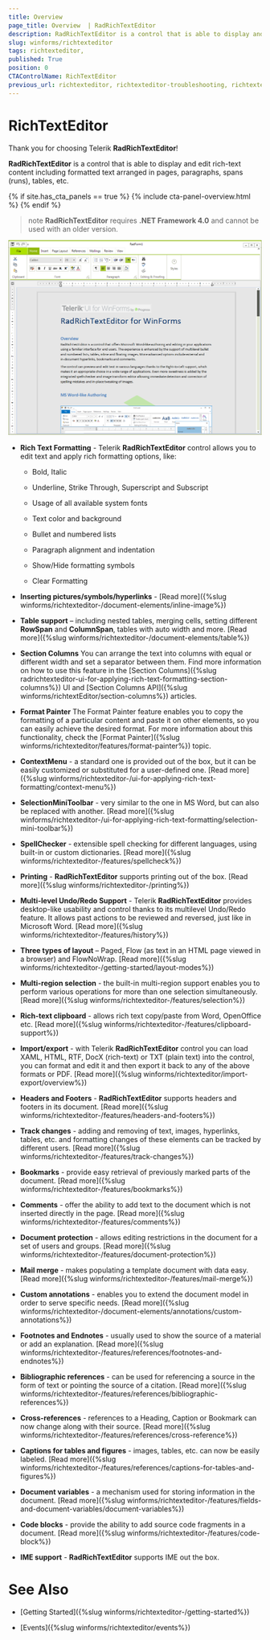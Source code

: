```yaml
---
title: Overview 
page_title: Overview  | RadRichTextEditor
description: RadRichTextEditor is a control that is able to display and edit rich-text content including formatted text arranged in pages, paragraphs, spans (runs), tables, etc. 
slug: winforms/richtexteditor
tags: richtexteditor,
published: True
position: 0
CTAControlName: RichTextEditor
previous_url: richtexteditor, richtexteditor-troubleshooting, richtexteditor-styles-and-templates-template-structure, richtexteditor-styles-and-templates-styling-the-richtexteditor, richtexteditor-styles-and-templates   
---
```


# RichTextEditor 
 
Thank you for choosing Telerik __RadRichTextEditor__!
        
__RadRichTextEditor__ is a control that is able to display and edit rich-text content including formatted text arranged in pages, paragraphs, spans (runs), tables, etc.

{% if site.has_cta_panels == true %}
{% include cta-panel-overview.html %}
{% endif %}
        
>note **RadRichTextEditor** requires **.NET Framework 4.0** and cannot be used with an older version. 

![richtexteditor 001](images/richtexteditor001.png)

* __Rich Text Formatting__ - Telerik __RadRichTextEditor__ control allows you to edit text and apply rich formatting options, like:

	* Bold, Italic

	* Underline, Strike Through, Superscript and Subscript

	* Usage of all available system fonts 

	* Text color and background

	* Bullet and numbered lists

	* Paragraph alignment and indentation

	* Show/Hide formatting symbols

	* Clear Formatting 

* __Inserting pictures/symbols/hyperlinks__ - [Read more]({%slug winforms/richtexteditor-/document-elements/inline-image%})

* __Table support__ – including nested tables, merging cells, setting different __RowSpan__ and __ColumnSpan__, tables with auto width and more. [Read more]({%slug winforms/richtexteditor-/document-elements/table%})

* __Section Columns__ You can arrange the text into columns with equal or different width and set a separator between them. Find more information on how to use this feature in the [Section Columns]({%slug radrichtexteditor-ui-for-applying-rich-text-formatting-section-columns%}) UI and [Section Columns API]({%slug winforms/richtextEditor/section-columns%}) articles.

* __Format Painter__ The Format Painter feature enables you to copy the formatting of a particular content and paste it on other elements, so you can easily achieve the desired format. For more information about this functionality, check the [Format Painter]({%slug winforms/richtexteditor/features/format-painter%}) topic.

* __ContextMenu__ - a standard one is provided out of the box, but it can be easily customized or substituted for a user-defined one. [Read more]({%slug winforms/richtexteditor-/ui-for-applying-rich-text-formatting/context-menu%})

* __SelectionMiniToolbar__ - very similar to the one in MS Word, but can also be replaced with another. [Read more]({%slug winforms/richtexteditor-/ui-for-applying-rich-text-formatting/selection-mini-toolbar%})

* __SpellChecker__ - extensible spell checking for different languages, using built-in or custom dictionaries. [Read more]({%slug winforms/richtexteditor-/features/spellcheck%})

* __Printing__ - **RadRichTextEditor** supports printing out of the box. [Read more]({%slug winforms/richtexteditor-/printing%})

* __Multi-level Undo/Redo Support__ - Telerik __RadRichTextEditor__ provides desktop-like usability and control thanks to its multilevel Undo/Redo feature. It allows past actions to be reviewed and reversed, just like in Microsoft Word. [Read more]({%slug winforms/richtexteditor-/features/history%})

* __Three types of layout__ – Paged, Flow (as text in an HTML page viewed in a browser) and FlowNoWrap. [Read more]({%slug winforms/richtexteditor-/getting-started/layout-modes%})

* __Multi-region selection__ - the built-in multi-region support enables you to perform various operations for more than one selection simultaneously. [Read more]({%slug winforms/richtexteditor-/features/selection%})

* __Rich-text clipboard__ - allows rich text copy/paste from Word, OpenOffice etc. [Read more]({%slug winforms/richtexteditor-/features/clipboard-support%})

* __Import/export__ - with Telerik __RadRichTextEditor__ control you can load XAML, HTML, RTF, DocX (rich-text) or TXT (plain text) into the control, you can format and edit it and then export it back to any of the above formats or PDF. [Read more]({%slug winforms/richtexteditor/import-export/overview%})

* __Headers and Footers__ - __RadRichTextEditor__ supports headers and footers in its document. [Read more]({%slug winforms/richtexteditor-/features/headers-and-footers%})

* __Track changes__ - adding and removing of text, images, hyperlinks, tables, etc. and formatting changes of these elements can be tracked by different users. [Read more]({%slug winforms/richtexteditor-/features/track-changes%})

* __Bookmarks__ - provide easy retrieval of previously marked parts of the document. [Read more]({%slug winforms/richtexteditor-/features/bookmarks%})

* __Comments__ - offer the ability to add text to the document which is not inserted directly in the page. [Read more]({%slug winforms/richtexteditor-/features/comments%})

* __Document protection__ - allows editing restrictions in the document for a set of users and groups. [Read more]({%slug winforms/richtexteditor-/features/document-protection%})

* __Mail merge__ - makes populating a template document with data easy. [Read more]({%slug winforms/richtexteditor-/features/mail-merge%})

* __Custom annotations__ - enables you to extend the document model in order to serve specific needs. [Read more]({%slug winforms/richtexteditor-/document-elements/annotations/custom-annotations%})

* __Footnotes and Endnotes__ - usually used to show the source of a material or add an explanation. [Read more]({%slug winforms/richtexteditor-/features/references/footnotes-and-endnotes%})

* __Bibliographic references__ - can be used for referencing a source in the form of text or pointing the source of a citation. [Read more]({%slug winforms/richtexteditor-/features/references/bibliographic-references%})

* __Cross-references__ - references to a Heading, Caption or Bookmark can now change along with their source. [Read more]({%slug winforms/richtexteditor-/features/references/cross-reference%})

* __Captions for tables and figures__ - images, tables, etc. can now be easily labeled. [Read more]({%slug winforms/richtexteditor-/features/references/captions-for-tables-and-figures%})

* __Document variables__ - a mechanism used for storing information in the document. [Read more]({%slug winforms/richtexteditor-/features/fields-and-document-variables/document-variables%})

* __Code blocks__ - provide the ability to add source code fragments in a document. [Read more]({%slug winforms/richtexteditor-/features/code-block%})

* __IME support__ - **RadRichTextEditor** supports IME out the box.        
            

# See Also

 * [Getting Started]({%slug winforms/richtexteditor-/getting-started%})

 * [Events]({%slug winforms/richtexteditor/events%})
